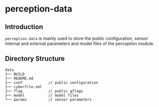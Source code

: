 # perception-data

## Introduction

`perception-data` is mainly used to store the public configuration, sensor internal and external parameters and model files of the perception module.

## Directory Structure

```
data
├── BUILD
├── README.md
├── conf            // public configuration
├── cyberfile.xml
├── flag            // public gflags
├── model           // model files
└── params          // sensor parameters
```
